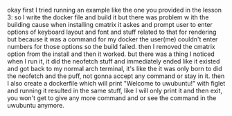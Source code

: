 okay first I tried running an example like the one you provided in the lesson 3: so I write the docker file and build it but there was problem w ith the building cause when installing cmatrix it askes and prompt user to enter options of keyboard layout and font and stuff related to that for rendering but because it was a command for my docker the user(me) couldn't enter numbers for those options so the build failed. then I removed the cmatrix option from the install and then it worked. but there was a thing I noticed when I run it, it did the neofetch stuff and immediately ended like it existed and got back to my normal arch terminal, it's like the it was only born to did the neofetch and the puff, not gonna accept any command or stay in it. then I also create a dockerfile which will print "Welcome to uwubuntu!" with figlet and running it resulted in the same stuff, like I will only print it and then exit, you won't get to give any more command and or see the command in the uwubuntu anymore. 